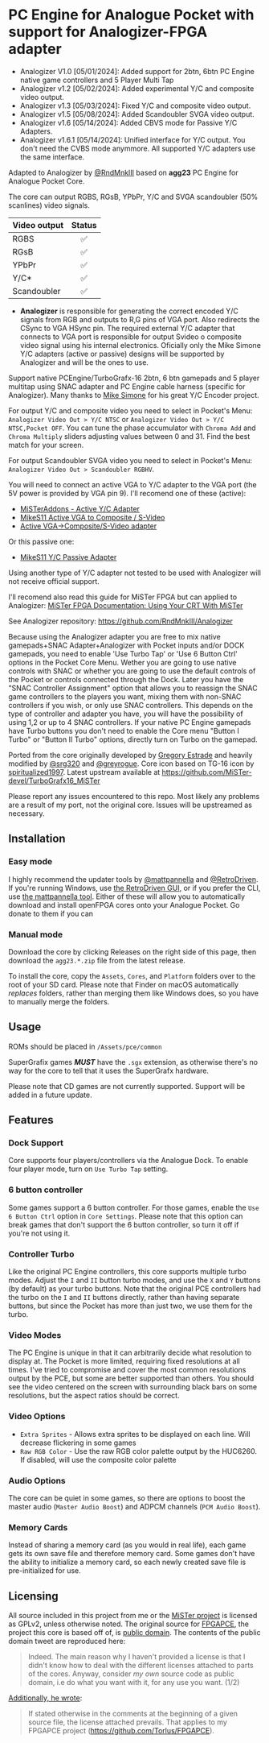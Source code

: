 #  PC Engine for Analogue Pocket with support for Analogizer-FPGA adapter

* Analogizer V1.0   [05/01/2024]: Added support for 2btn, 6btn PC Engine native game controllers and 5 Player Multi Tap
* Analogizer v1.2   [05/02/2024]: Added experimental Y/C and composite video output.
* Analogizer v1.3   [05/03/2024]: Fixed Y/C and composite video output.
* Analogizer v1.5   [05/08/2024]: Added Scandoubler SVGA video output.
* Analogizer v1.6   [05/14/2024]: Added CBVS mode for Passive Y/C Adapters.
* Analogizer v1.6.1 [05/14/2024]: Unified interface for Y/C output. You don't need the CVBS mode anymmore. All supported Y/C adapters use the same interface.

Adapted to Analogizer by [@RndMnkIII](https://github.com/RndMnkIII) based on **agg23** PC Engine for Analogue Pocket Core.

The core can output RGBS, RGsB, YPbPr, Y/C and SVGA scandoubler (50% scanlines) video signals.

| Video output | Status |
| :----------- | :----: |
| RGBS         |  ✅    |
| RGsB         |  ✅    |
| YPbPr        |  ✅    |
| Y/C*         |  ✅    |
| Scandoubler  |  ✅    |

* **Analogizer** is responsible for generating the correct encoded Y/C signals from RGB and outputs to R,G pins of VGA port. Also redirects the CSync to VGA HSync pin.
The required external Y/C adapter that connects to VGA port is responsible for output Svideo o composite video signal using his internal electronics. Oficially
only the Mike Simone Y/C adapters (active or passive) designs will be supported by Analogizer and will be the ones to use.

Support native PCEngine/TurboGrafx-16 2btn, 6 btn gamepads and 5 player multitap using SNAC adapter
and PC Engine cable harness (specific for Analogizer). Many thanks to [Mike Simone](https://github.com/MikeS11/MiSTerFPGA_YC_Encoder) for his great Y/C Encoder project.

For output Y/C and composite video you need to select in Pocket's Menu: `Analogizer Video Out > Y/C NTSC` or `Analogizer Video Out > Y/C NTSC,Pocket OFF`. You can tune the phase accumulator
with `Chroma Add` and `Chroma Multiply` sliders adjusting values between 0 and 31. Find the best match for your screen.

For output Scandoubler SVGA video you need to select in Pocket's Menu: `Analogizer Video Out > Scandoubler RGBHV`.

You will need to connect an active VGA to Y/C adapter to the VGA port (the 5V power is provided by VGA pin 9). I'll recomend one of these (active):
* [MiSTerAddons - Active Y/C Adapter](https://misteraddons.com/collections/parts/products/yc-active-encoder-board/)
* [MikeS11 Active VGA to Composite / S-Video](https://ultimatemister.com/product/mikes11-active-composite-svideo/)
* [Active VGA->Composite/S-Video adapter](https://antoniovillena.com/product/mikes1-vga-composite-adapter/)

Or this passive one:
* [MikeS11 Y/C Passive Adapter](https://ultimatemister.com/product/mikes1-yc-passive-board/)

Using another type of Y/C adapter not tested to be used with Analogizer will not receive official support.

I'll recomend also read this guide for MiSTer FPGA but can applied to Analogizer:
[MiSTer FPGA Documentation: Using Your CRT With MiSTer](https://mister-devel.github.io/MkDocs_MiSTer/advanced/crt/)

See Analogizer repository:
https://github.com/RndMnkIII/Analogizer

Because using the Analogizer adapter you are free to mix native gamepads+SNAC Adapter+Analogizer with Pocket inputs and/or DOCK gamepads, you need to enable 'Use Turbo Tap' or 'Use 6 Button Ctrl' options in the Pocket Core Menu.
Wether you are going to use native controls with SNAC or whether you are going to use the default controls of the Pocket or controls connected through the Dock. Later you have the "SNAC Controller Assignment" option that allows you to reassign the SNAC game controllers to the players you want, mixing them with non-SNAC controllers if you wish, or only use SNAC controllers. This depends on the type of controller and adapter you have, you will have the possibility of using 1,2 or up to 4 SNAC controllers. If your native PC Engine gamepads have Turbo buttons you don't need to enable the Core menu "Button I Turbo" or "Button II Turbo" options, directly turn on Turbo on the gamepad.

Ported from the core originally developed by [Gregory Estrade](https://github.com/Torlus/FPGAPCE) and heavily modified by [@srg320](https://github.com/srg320) and [@greyrogue](https://github.com/greyrogue). Core icon based on TG-16 icon by [spiritualized1997](https://github.com/spiritualized1997). Latest upstream available at https://github.com/MiSTer-devel/TurboGrafx16_MiSTer

Please report any issues encountered to this repo. Most likely any problems are a result of my port, not the original core. Issues will be upstreamed as necessary.

## Installation

### Easy mode

I highly recommend the updater tools by [@mattpannella](https://github.com/mattpannella) and [@RetroDriven](https://github.com/RetroDriven). If you're running Windows, use [the RetroDriven GUI](https://github.com/RetroDriven/Pocket_Updater), or if you prefer the CLI, use [the mattpannella tool](https://github.com/mattpannella/pocket_core_autoupdate_net). Either of these will allow you to automatically download and install openFPGA cores onto your Analogue Pocket. Go donate to them if you can

### Manual mode
Download the core by clicking Releases on the right side of this page, then download the `agg23.*.zip` file from the latest release.

To install the core, copy the `Assets`, `Cores`, and `Platform` folders over to the root of your SD card. Please note that Finder on macOS automatically _replaces_ folders, rather than merging them like Windows does, so you have to manually merge the folders.

## Usage

ROMs should be placed in `/Assets/pce/common`

SuperGrafix games **_MUST_** have the `.sgx` extension, as otherwise there's no way for the core to tell that it uses the SuperGrafx hardware.

Please note that CD games are not currently supported. Support will be added in a future update.

## Features

### Dock Support

Core supports four players/controllers via the Analogue Dock. To enable four player mode, turn on `Use Turbo Tap` setting.

### 6 button controller

Some games support a 6 button controller. For those games, enable the `Use 6 Button Ctrl` option in `Core Settings`. Please note that this option can break games that don't support the 6 button controller, so turn it off if you're not using it.

### Controller Turbo

Like the original PC Engine controllers, this core supports multiple turbo modes. Adjust the `I` and `II` button turbo modes, and use the `X` and `Y` buttons (by default) as your turbo buttons. Note that the original PCE controllers had the turbo on the `I` and `II` buttons directly, rather than having separate buttons, but since the Pocket has more than just two, we use them for the turbo.

### Video Modes

The PC Engine is unique in that it can arbitrarily decide what resolution to display at. The Pocket is more limited, requiring fixed resolutions at all times. I've tried to compromise and cover the most common resolutions output by the PCE, but some are better supported than others. You should see the video centered on the screen with surrounding black bars on some resolutions, but the aspect ratios should be correct.

### Video Options

* `Extra Sprites` - Allows extra sprites to be displayed on each line. Will decrease flickering in some games
* `Raw RGB Color` - Use the raw RGB color palette output by the HUC6260. If disabled, will use the composite color palette

### Audio Options

The core can be quiet in some games, so there are options to boost the master audio (`Master Audio Boost`) and ADPCM channels (`PCM Audio Boost`).

### Memory Cards

Instead of sharing a memory card (as you would in real life), each game gets its own save file and therefore memory card. Some games don't have the ability to initialize a memory card, so each newly created save file is pre-initialized for use.

## Licensing

All source included in this project from me or the [MiSTer project](https://github.com/MiSTer-devel/TurboGrafx16_MiSTer) is licensed as GPLv2, unless otherwise noted. The original source for [FPGAPCE](https://github.com/Torlus/FPGAPCE), the project this core is based off of, is [public domain](https://twitter.com/Torlus/status/1582663978068893696). The contents of the public domain tweet are reproduced here:

> Indeed. The main reason why I haven't provided a license is that I didn't know how to deal with the different licenses attached to parts of the cores.
Anyway, consider *my own* source code as public domain, i.e do what you want with it, for any use you want. (1/2)

[Additionally, he wrote](https://twitter.com/Torlus/status/1582664299973341184):

> If stated otherwise in the comments at the beginning of a given source file, the license attached prevails. That applies to my FPGAPCE project (https://github.com/Torlus/FPGAPCE).